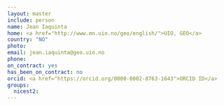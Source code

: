```yaml
---
layout: master
include: person
name: Jean Iaquinta
home: <a href="http://www.mn.uio.no/geo/english/">UIO, GEO</a>
country: "NO"
photo:
email: jean.iaquinta@geo.uio.no
phone:
on_contract: yes
has_been_on_contract: no
orcid: <a href="https://orcid.org/0000-0002-8763-1643">ORCID ID</a>
groups:
  nicest2:
---
```

